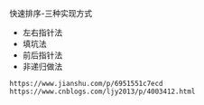 快速排序-三种实现方式

- 左右指针法
- 填坑法
- 前后指针法
- 非递归做法

```
https://www.jianshu.com/p/6951551c7ecd
https://www.cnblogs.com/ljy2013/p/4003412.html
```